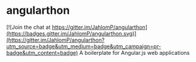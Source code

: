 # angularthon

[![Join the chat at https://gitter.im/JahlomP/angularthon](https://badges.gitter.im/JahlomP/angularthon.svg)](https://gitter.im/JahlomP/angularthon?utm_source=badge&utm_medium=badge&utm_campaign=pr-badge&utm_content=badge)
A boilerplate for Angular.js web applications
